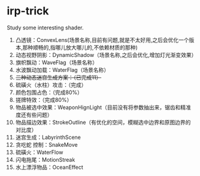 # irp-trick
Study some interesting shader.
 1. 凸透镜：ConvexLens(场景名称,目前有问题,就是不太好用,之后会优化一个版本,那种顺畅的,指哪儿放大哪儿的,不依赖材质的那种)
 2. 动态视野阴影：DynamicShadow（场景名称,之后会优化,增加灯光渐变效果）
 3. 旗帜飘动：WaveFlag（场景名称）
 4. 水波飘动加载：WaterFlag（场景名称）
 5. ~~三种动态迷宫生成方案：（已完成11）~~
 6. 硫磺火（水柱）攻击：（完成）
 7. 颜色包围占色：（完成80%）
 8. 搓牌特效：（完成80%）
 9. 物品被选中效果：WeaponHignLight（目前没有将参数抽出来，锯齿和精准度还有些问题）
 10. 物品描边效果：StrokeOutline（有优化的空间，模糊选中边界和原图边界的对比度）
 11. 迷宫生成：LabyrinthScene 
 12. 贪吃蛇 控制：SnakeMove
 13. 硫磺火：WaterFlow
 14. 闪电拖尾：MotionStreak
 15. 水上漂浮物品：OceanEffect
